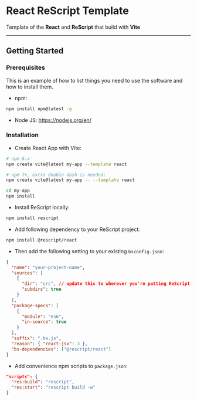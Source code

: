 # React ReScript Template

Template of the **React** and **ReScript** that build with **Vite**

---

## Getting Started
### Prerequisites

This is an example of how to list things you need to use the software and how to install them.

- npm:

```sh
npm install npm@latest -g
```

- Node JS:
<https://nodejs.org/en/>

### Installation

- Create React App with Vite:

```sh
# npm 6.x
npm create vite@latest my-app --template react

# npm 7+, extra double-dash is needed:
npm create vite@latest my-app -- --template react

cd my-app
npm install
```

- Install ReScript locally:

```sh
npm install rescript
```

- Add following dependency to your ReScript project:

```sh
npm install @rescript/react
```

- Then add the following setting to your existing `bsconfig.json`:

```json
{
  "name": "your-project-name",
  "sources": [
    {
      "dir": "src", // update this to wherever you're putting ReScript files
      "subdirs": true
    }
  ],
  "package-specs": [
    {
      "module": "es6",
      "in-source": true
    }
  ],
  "suffix": ".bs.js",
  "reason": { "react-jsx": 3 },
  "bs-dependencies": ["@rescript/react"]
}
```
* Add convenience npm scripts to `package.json`:
```json
"scripts": {
  "res:build": "rescript",
  "res:start": "rescript build -w"
}
```
